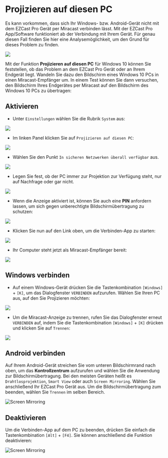 # Projizieren auf diesen PC

Es kann vorkommen, dass sich Ihr Windows- bzw. Android-Gerät nicht mit dem EZCast Pro Gerät per Miracast verbinden lässt. Mit der EZCast Pro App/Software funktioniert ab der Verbindung mit Ihrem Gerät. Für genau diesen Fall finden Sie hier eine Analysemöglichkeit, um den Grund für dieses Problem zu finden.

![](/assets/img/miracast.connection.failure.png)

Mit der Funktion **Projizieren auf diesen PC** für Windows 10 können Sie feststellen, ob das Problem an dem EZCast Pro Gerät oder an Ihrem Endgerät liegt. Wandeln Sie dazu den Bildschirm eines Windows 10 PCs in einen Miracast-Empfänger um. In einem Test können Sie dann versuchen, den Bildschirm Ihres Endgerätes per Miracast auf den Bildschirm des Windows 10 PCs zu übertragen:

## Aktivieren

* Unter `Einstellungen` wählen Sie die Rubrik `System` aus:

![](/assets/img/win10.system.png)

* Im linken Panel klicken Sie auf `Projizieren auf diesen PC`:

![](/assets/img/project.to.this.pc.png)

* Wählen Sie den Punkt `In sicheren Netzwerken überall verfügbar` aus.

![](/assets/img/project2PC.availability.png)

* Legen Sie fest, ob der PC immer zur Projektion zur Verfügung steht, nur auf Nachfrage oder gar nicht.

![](/assets/img/project2PC.ask.png)

* Wenn die Anzeige aktiviert ist, können Sie auch eine **PIN** anfordern lassen, um sich gegen unberechtigte Bildschirmübertragung zu schutzen:

![](/assets/img/project2PC.pin.png)

* Klicken Sie nun auf den Link oben, um die Verbinden-App zu starten:

![](/assets/img/project2PC.startapp.png)

* Ihr Computer steht jetzt als Miracast-Empfänger bereit:

![](/assets/img/project2PC.ready.png)

## Windows verbinden

* Auf einem Windows-Gerät drücken Sie die Tastenkombination `[Windows]` + `[K]`, um das Dialogfenster `VERBINDEN` aufzurufen. Wählen Sie Ihren PC aus, auf den Sie Projizieren möchten:

![](/assets/img/project2PC.Windows_Miracast_Select_Device.png)

* Um die Miracast-Anzeige zu trennen, rufen Sie das Dialogfenster erneut `VERBINDEN` auf, indem Sie die Tastenkombination `[Windows]` + `[K]` drücken und klicken Sie auf `Trennen`:

![](/assets/img/project2PC.Windows_Miracast_disconnect.png)

## Android verbinden

Auf Ihrem Android-Gerät streichen Sie vom unteren Bildschirmrand nach oben, um das **Kontrollzentrum** aufzurufen und wählen Sie die Anwendung zur Bildschirmübertragung. Bei den meisten Geräten heißt es `Drahtlosprojektion`, `Smart View` oder auch `Screen Mirroring`. Wählen Sie anschließend Ihr EZCast Pro Gerät aus. Um die Bildschirmübertragung zum beenden, wählen Sie `Trennen` im selben Bereich.

![Screen Mirroring](/assets/img/project2PC.miracast.android.png)


## Deaktivieren

Um die Verbinden-App auf dem PC zu beenden, drücken Sie einfach die Tastenkombination `[Alt]` + `[F4]`. Sie können anschließend die Funktion deaktivieren:

![Screen Mirroring](/assets/img/project2PC.alwaysoff.png)